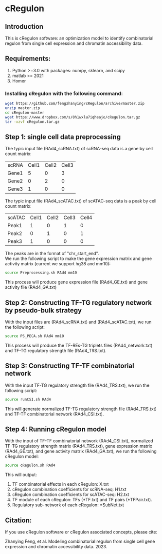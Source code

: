 # cRegulon

## Introduction
This is cRegulon software: an optimization model to identify combinatorial regulon from single cell expression and chromatin accessibility data.
## Requirements:
1. Python >=3.0 with packages: numpy, sklearn, and scipy <br>
2. matlab >= 2021
3. Homer

### Installing cRegulon with the following command:
```bash
wget https://github.com/fengzhanying/cRegulon/archive/master.zip
unzip master.zip
cd cRegulon-master
wget https://www.dropbox.com/s/0h1wxlu7iqheajo/cRegulon.tar.gz
tar -xzvf cRegulon.tar.gz
```
## Step 1: single cell data preprocessing
The typic input file (RAd4_scRNA.txt) of scRNA-seq data is a gene by cell count matrix: <br>
<table>
  <tr>
    <td>scRNA</td>
    <td>Cell1</td>
    <td>Cell2</td>
    <td>Cell3</td>
  </tr>
  <tr>
    <td>Gene1</td>
    <td>5</td>
    <td>0</td>
    <td>3</td>
  </tr>
  <tr>
    <td>Gene2</td>
    <td>0</td>
    <td>2</td>
    <td>0</td>
  </tr>
  <tr>
    <td>Gene3</td>
    <td>1</td>
    <td>0</td>
    <td>0</td>
  </tr>
</table>
The typic input file (RAd4_scATAC.txt) of scATAC-seq data is a peak by cell count matrix:
<table>
  <tr>
    <td>scATAC</td>
    <td>Cell1</td>
    <td>Cell2</td>
    <td>Cell3</td>
    <td>Cell4</td>
  </tr>
  <tr>
    <td>Peak1</td>
    <td>1</td>
    <td>0</td>
    <td>1</td>
    <td>0</td>
  </tr>
  <tr>
    <td>Peak2</td>
    <td>0</td>
    <td>1</td>
    <td>0</td>
    <td>1</td>
  </tr>
  <tr>
    <td>Peak3</td>
    <td>1</td>
    <td>0</td>
    <td>0</td>
    <td>0</td>
  </tr>
</table>
The peaks are in the format of "chr_start_end". <br>
We run the following script to make the gene expression matrix and gene activity matrix (current we support hg38 and mm10):

```bash
source Preprocessing.sh RAd4 mm10
```
This process will produce gene expression file (RAd4_GE.txt) and gene activity file (RAd4_GA.txt)

## Step 2: Constructing TF-TG regulatory network by pseudo-bulk strategy
With the input files are (RAd4_scRNA.txt) and (RAd4_scATAC.txt), we run the following script:
```bash
source PS_PECA.sh RAd4 mm10
```
This process will produce the TF-REs-TG triplets files (RAd4_network.txt) and TF-TG regulatory strength file (RAd4_TRS.txt).
## Step 3: Constructing TF-TF combinatorial network
With the input TF-TG regulatory strength file (RAd4_TRS.txt), we run the following script:
```bash
source runCSI.sh RAd4
```
This will generate normalized TF-TG regulatory strength file (RAd4_TRS.txt) and TF-TF combinatorial network (RAd4_CSI.txt).
## Step 4: Running cRegulon model
With the input of TF-TF combinatorial network (RAd4_CSI.txt), normalized TF-TG regulatory strength matrix (RAd4_TRS.txt), gene expression matrix (RAd4_GE.txt), and gene activity matrix (RAd4_GA.txt), we run the following cRegulon model:
```bash
source cRegulon.sh RAd4
```
This will output: <br>
1. TF combinatorial effects in each cRegulon: X.txt <br>
2. cRegulon combination coefficients for scRNA-seq: H1.txt <br>
3. cRegulon combination coefficients for scATAC-seq: H2.txt <br>
4. TF module of each cRegulon: TFs (*TF.txt) and TF pairs (*TFPair.txt).
5. Regulatory sub-network of each cRegulon: *SubNet.txt


## Citation:
If you use cRegulon software or cRegulon associated concepts, please cite:

Zhanying Feng, et al. Modeling combinatorial regulon from single cell gene expression and chromatin accessibility data. 2023.
